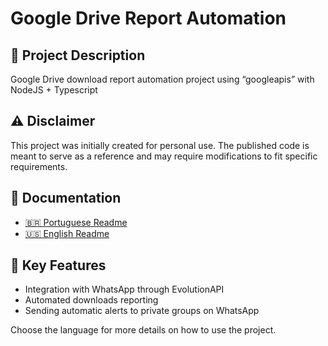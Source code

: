 # Google Drive Report Automation

## 📝 Project Description
Google Drive download report automation project using “googleapis” with NodeJS + Typescript

## ⚠️ Disclaimer
This project was initially created for personal use. The published code is meant to serve as a reference and may require modifications to fit specific requirements.

## 📖 Documentation

- [🇧🇷 Portuguese Readme](README-PT.md)
- [🇺🇸 English Readme](README-EN.md)

## 🚀 Key Features
- Integration with WhatsApp through EvolutionAPI
- Automated downloads reporting
- Sending automatic alerts to private groups on WhatsApp

Choose the language for more details on how to use the project.